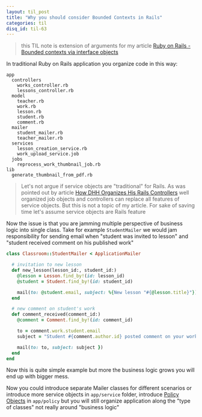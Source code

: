 ```yaml
---
layout: til_post
title: "Why you should consider Bounded Contexts in Rails"
categories: til
disq_id: til-63
---
```


> this TIL note is extension of arguments for my article [Ruby on Rails - Bounded contexts via interface objects](https://blog.eq8.eu/article/rails-bounded-contexts.html)



In traditional Ruby on Rails application you organize code in this way:

```
app
  controllers
    works_controller.rb
    lessons_controller.rb
  model
    teacher.rb
    work.rb
    lesson.rb
    student.rb
    comment.rb
  mailer
    student_mailer.rb
    teacher_mailer.rb
  services
    lesson_creation_service.rb
    work_upload_service.job
  jobs
    reprocess_work_thumbnail_job.rb
lib
  generate_thumbnail_from_pdf.rb
```


> Let's not argue if service objects are "traditional" for Rails.
> As was pointed out by article [How DHH Organizes His Rails Controllers](http://jeromedalbert.com/how-dhh-organizes-his-rails-controllers/)
> well organized job objects and controllers can replace all features of service objects.
> But this is not a topic of my article. For sake of saving time let's
> assume service objects are Rails feature


Now the issue is that you are jamming multiple perspective of business
logic into single class. Take for example `StudentMailer` we would jam
responsibility for sending email when "student was invited to lesson"
and "student received comment on his published work"

```ruby
class Classroom::StudentMailer < ApplicationMailer

  # invitation to new lesson
  def new_lesson(lesson_id:, student_id:)
    @lesson = Lesson.find_by!(id: lesson_id)
    @student = Student.find_by!(id: student_id)

    mail(to: @student.email, subject: %{New lesson "#{@lesson.title}"})
  end

  # new comment on student's work
  def comment_received(comment_id:)
    @comment = Comment.find_by!(id: comment_id)

    to = comment.work.student.email
    subject = "Student #{comment.author.id} posted comment on your work #{comment.work.id}"

    mail(to: to, subject: subject })
  end
end
```

Now this is quite simple example but more the business logic grows you
will end up with bigger mess.

Now you could introduce separate Mailer classes for different scenarios
or introduce more service objects in `app/service` folder, introduce [Policy Objects](https://blog.eq8.eu/article/policy-object.html) in `app/policy` but you will  still  organize application along the "type of classes" not really
around "business logic"




